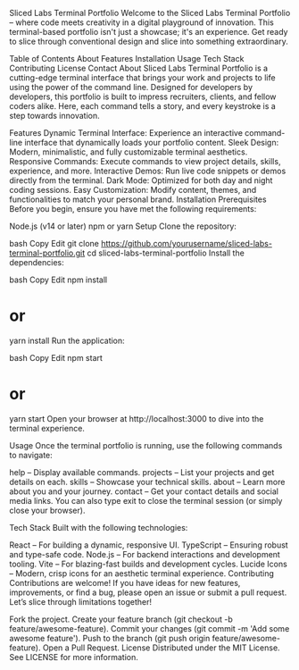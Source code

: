 Sliced Labs Terminal Portfolio
Welcome to the Sliced Labs Terminal Portfolio – where code meets creativity in a digital playground of innovation. This terminal-based portfolio isn't just a showcase; it's an experience. Get ready to slice through conventional design and slice into something extraordinary.


Table of Contents
About
Features
Installation
Usage
Tech Stack
Contributing
License
Contact
About
Sliced Labs Terminal Portfolio is a cutting-edge terminal interface that brings your work and projects to life using the power of the command line. Designed for developers by developers, this portfolio is built to impress recruiters, clients, and fellow coders alike. Here, each command tells a story, and every keystroke is a step towards innovation.

Features
Dynamic Terminal Interface: Experience an interactive command-line interface that dynamically loads your portfolio content.
Sleek Design: Modern, minimalistic, and fully customizable terminal aesthetics.
Responsive Commands: Execute commands to view project details, skills, experience, and more.
Interactive Demos: Run live code snippets or demos directly from the terminal.
Dark Mode: Optimized for both day and night coding sessions.
Easy Customization: Modify content, themes, and functionalities to match your personal brand.
Installation
Prerequisites
Before you begin, ensure you have met the following requirements:

Node.js (v14 or later)
npm or yarn
Setup
Clone the repository:

bash
Copy
Edit
git clone https://github.com/yourusername/sliced-labs-terminal-portfolio.git
cd sliced-labs-terminal-portfolio
Install the dependencies:

bash
Copy
Edit
npm install
# or
yarn install
Run the application:

bash
Copy
Edit
npm start
# or
yarn start
Open your browser at http://localhost:3000 to dive into the terminal experience.

Usage
Once the terminal portfolio is running, use the following commands to navigate:

help – Display available commands.
projects – List your projects and get details on each.
skills – Showcase your technical skills.
about – Learn more about you and your journey.
contact – Get your contact details and social media links.
You can also type exit to close the terminal session (or simply close your browser).

Tech Stack
Built with the following technologies:

React – For building a dynamic, responsive UI.
TypeScript – Ensuring robust and type-safe code.
Node.js – For backend interactions and development tooling.
Vite – For blazing-fast builds and development cycles.
Lucide Icons – Modern, crisp icons for an aesthetic terminal experience.
Contributing
Contributions are welcome! If you have ideas for new features, improvements, or find a bug, please open an issue or submit a pull request. Let’s slice through limitations together!

Fork the project.
Create your feature branch (git checkout -b feature/awesome-feature).
Commit your changes (git commit -m 'Add some awesome feature').
Push to the branch (git push origin feature/awesome-feature).
Open a Pull Request.
License
Distributed under the MIT License. See LICENSE for more information.


